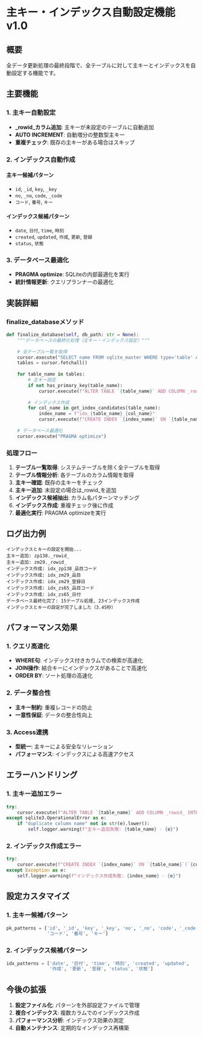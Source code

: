 # 主キー・インデックス自動設定機能 v1.0

## 概要

全データ更新処理の最終段階で、全テーブルに対して主キーとインデックスを自動設定する機能です。

## 主要機能

### 1. 主キー自動設定

- **_rowid_カラム追加**: 主キーが未設定のテーブルに自動追加
- **AUTO INCREMENT**: 自動増分の整数型主キー
- **重複チェック**: 既存の主キーがある場合はスキップ

### 2. インデックス自動作成

#### 主キー候補パターン
- `id`, `_id`, `key`, `_key`
- `no`, `_no`, `code`, `_code`
- `コード`, `番号`, `キー`

#### インデックス候補パターン
- `date`, `日付`, `time`, `時刻`
- `created`, `updated`, `作成`, `更新`, `登録`
- `status`, `状態`

### 3. データベース最適化

- **PRAGMA optimize**: SQLiteの内部最適化を実行
- **統計情報更新**: クエリプランナーの最適化

## 実装詳細

### finalize_databaseメソッド

```python
def finalize_database(self, db_path: str = None):
    """データベースの最終化処理（主キー・インデックス設定）"""
    
    # 全テーブル一覧を取得
    cursor.execute("SELECT name FROM sqlite_master WHERE type='table' AND name NOT LIKE 'sqlite_%'")
    tables = cursor.fetchall()
    
    for table_name in tables:
        # 主キー設定
        if not has_primary_key(table_name):
            cursor.execute(f"ALTER TABLE `{table_name}` ADD COLUMN _rowid_ INTEGER PRIMARY KEY AUTOINCREMENT")
        
        # インデックス作成
        for col_name in get_index_candidates(table_name):
            index_name = f"idx_{table_name}_{col_name}"
            cursor.execute(f"CREATE INDEX `{index_name}` ON `{table_name}`(`{col_name}`)")
    
    # データベース最適化
    cursor.execute("PRAGMA optimize")
```

### 処理フロー

1. **テーブル一覧取得**: システムテーブルを除く全テーブルを取得
2. **テーブル情報分析**: 各テーブルのカラム情報を取得
3. **主キー確認**: 既存の主キーをチェック
4. **主キー追加**: 未設定の場合は_rowid_を追加
5. **インデックス候補抽出**: カラム名パターンマッチング
6. **インデックス作成**: 重複チェック後に作成
7. **最適化実行**: PRAGMA optimizeを実行

## ログ出力例

```
インデックスとキーの設定を開始...
主キー追加: zp138._rowid_
主キー追加: zm29._rowid_
インデックス作成: idx_zp138_品目コード
インデックス作成: idx_zm29_品目
インデックス作成: idx_zm29_登録日
インデックス作成: idx_zs65_品目コード
インデックス作成: idx_zs65_日付
データベース最終化完了: 15テーブル処理, 23インデックス作成
インデックスとキーの設定が完了しました（3.45秒）
```

## パフォーマンス効果

### 1. クエリ高速化

- **WHERE句**: インデックス付きカラムでの検索が高速化
- **JOIN操作**: 結合キーにインデックスがあることで高速化
- **ORDER BY**: ソート処理の高速化

### 2. データ整合性

- **主キー制約**: 重複レコードの防止
- **一意性保証**: データの整合性向上

### 3. Access連携

- **型統一**: 主キーによる安全なリレーション
- **パフォーマンス**: インデックスによる高速アクセス

## エラーハンドリング

### 1. 主キー追加エラー

```python
try:
    cursor.execute(f"ALTER TABLE `{table_name}` ADD COLUMN _rowid_ INTEGER PRIMARY KEY AUTOINCREMENT")
except sqlite3.OperationalError as e:
    if "duplicate column name" not in str(e).lower():
        self.logger.warning(f"主キー追加失敗: {table_name} - {e}")
```

### 2. インデックス作成エラー

```python
try:
    cursor.execute(f"CREATE INDEX `{index_name}` ON `{table_name}`(`{col_name}`)")
except Exception as e:
    self.logger.warning(f"インデックス作成失敗: {index_name} - {e}")
```

## 設定カスタマイズ

### 1. 主キー候補パターン

```python
pk_patterns = ['id', '_id', 'key', '_key', 'no', '_no', 'code', '_code', 
               'コード', '番号', 'キー']
```

### 2. インデックス候補パターン

```python
idx_patterns = ['date', '日付', 'time', '時刻', 'created', 'updated', 
                '作成', '更新', '登録', 'status', '状態']
```

## 今後の拡張

1. **設定ファイル化**: パターンを外部設定ファイルで管理
2. **複合インデックス**: 複数カラムでのインデックス作成
3. **パフォーマンス分析**: インデックス効果の測定
4. **自動メンテナンス**: 定期的なインデックス再構築